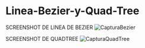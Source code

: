 # Linea-Bezier-y-Quad-Tree
SCREENSHOT DE LINEA DE BEZIER
![CapturaBezier](https://user-images.githubusercontent.com/55816360/70296476-c84afb80-17b8-11ea-8580-8add0858d467.PNG)


SCREENSHOT DE QUADTREE
![CapturaQuadTree](https://user-images.githubusercontent.com/55816360/70296556-12cc7800-17b9-11ea-94d3-5b6b580901a9.PNG)
